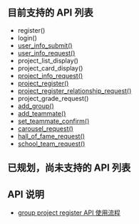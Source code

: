 ## 目前支持的 API 列表
- register()
- login()
- [user_info_submit()](https://github.com/ZexuanTHU/SERWeb_Doc/blob/master/API/user-info-submit())
- [user_info_request()](https://github.com/ZexuanTHU/SERWeb_Doc/blob/master/API/user-info-request())
- project_list_display()
- project_card_display()
- [project_info_request()](https://github.com/ZexuanTHU/SERWeb_Doc/blob/master/API/project-info-request())
- [project_register()](https://github.com/ZexuanTHU/SERWeb_Doc/SER_Web/wikis/project-register())
- [project_register_relationship_request()](https://github.com/ZexuanTHU/SERWeb_Doc/blob/master/API/project-register-relationship-request())
- project_grade_request()
- [add_group()](https://github.com/ZexuanTHU/SERWeb_Doc/blob/master/API/add-group())
- [add_teammate()](https://github.com/ZexuanTHU/SERWeb_Doc/blob/master/API/add-teammate())
- [set_teammate_confirm()](https://github.com/ZexuanTHU/SERWeb_Doc/blob/master/API/set-teammate-confirm())
- [carousel_request()]()
- [hall_of_fame_request()]()
- [school_team_request()]()

## 已规划，尚未支持的 API 列表

## API 说明 
- [group project register API 使用流程](https://github.com/ZexuanTHU/SERWeb_Doc/blob/master/API/group-project-register-api-%E4%BD%BF%E7%94%A8%E6%B5%81%E7%A8%8B)